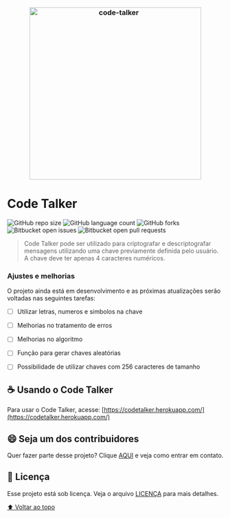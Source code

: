 <h3 align="center">

<img src="https://codetalker.herokuapp.com/assets/images/logo.png" alt="code-talker" width="400" />
</h3>

 # Code Talker

![GitHub repo size](https://img.shields.io/github/repo-size/gushpat/code-talker?style=for-the-badge)
![GitHub language count](https://img.shields.io/github/languages/count/gushpat/code-talker?style=for-the-badge)
![GitHub forks](https://img.shields.io/github/forks/gushpat/code-talker?style=for-the-badge)
![Bitbucket open issues](https://img.shields.io/bitbucket/issues/gushpat/code-talker?style=for-the-badge)
![Bitbucket open pull requests](https://img.shields.io/bitbucket/pr-raw/gushpat/code-talker?style=for-the-badge)


> Code Talker pode ser utilizado para criptografar e descriptografar mensagens utilizando uma chave previamente definida pelo usuário. A chave deve ter apenas 4 caracteres numéricos.

### Ajustes e melhorias

O projeto ainda está em desenvolvimento e as próximas atualizações serão voltadas nas seguintes tarefas:

- [ ] Utilizar letras, numeros e simbolos na chave
- [ ] Melhorias no tratamento de erros
- [ ] Melhorias no algoritmo
- [ ] Função para gerar chaves aleatórias
- [ ] Possibilidade de utilizar chaves com 256 caracteres de tamanho


## ☕ Usando o Code Talker

Para usar o Code Talker, acesse: [https://codetalker.herokuapp.com/](https://codetalker.herokuapp.com/)

## 😄 Seja um dos contribuidores<br>

Quer fazer parte desse projeto? Clique [AQUI](https://github.com/gushpat/) e veja como entrar em contato.

## 📝 Licença

Esse projeto está sob licença. Veja o arquivo [LICENÇA](LICENSE.md) para mais detalhes.

[⬆ Voltar ao topo](code-talker)<br>
